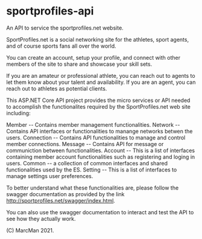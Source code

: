 # sportprofiles-api
An API to service the sportprofiles.net website.

SportProfiles.net is a social networking site for the athletes, sport agents, and of course sports fans all over the world.

You can create an account, setup your profile, and connect with other members of the site to share and showcase your skill sets.

If you are an amateur or professional athlete, you can reach out to agents to let them know about your talent and availability. If you are an agent, you can reach out to athletes as potential clients.

This ASP.NET Core API project provides the micro services or API needed to accomplish the functionalites required by the SportProfiles.net web site including:

Member -- Contains member management functionalities.
Network -- Contains API interfaces or functionalities to manange networks betwen the users.
Connection -- Contains API functionalities to manage and control member connections.
Message -- Contains API for message or communiction between functionalities.
Account -- This is a list of interfaces containing member account functionalities such as registering and loging in users.
Common -- a collection of common interfaces and shared functionalities used by the ES.
Setting -- This is a list of interfaces to manage settings user preferences.

To better understand what these functionalities are, please follow the swagger documentation as provided by the link http://sportprofiles.net/swagger/index.html.

You can also use the swagger documentation to interact and test the API to see how they actually work.

(C) MarcMan 2021.
